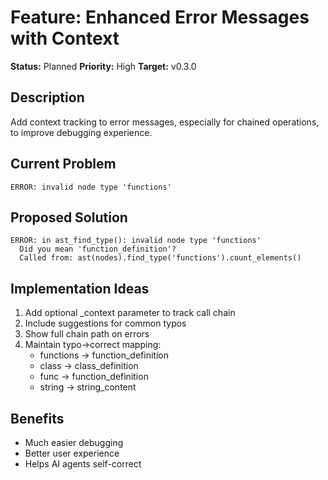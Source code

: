 # Feature: Enhanced Error Messages with Context

**Status:** Planned
**Priority:** High
**Target:** v0.3.0

## Description
Add context tracking to error messages, especially for chained operations, to improve debugging experience.

## Current Problem
```
ERROR: invalid node type 'functions'
```

## Proposed Solution
```
ERROR: in ast_find_type(): invalid node type 'functions'
  Did you mean 'function_definition'?
  Called from: ast(nodes).find_type('functions').count_elements()
```

## Implementation Ideas
1. Add optional _context parameter to track call chain
2. Include suggestions for common typos
3. Show full chain path on errors
4. Maintain typo->correct mapping:
   - functions -> function_definition
   - class -> class_definition
   - func -> function_definition
   - string -> string_content

## Benefits
- Much easier debugging
- Better user experience
- Helps AI agents self-correct